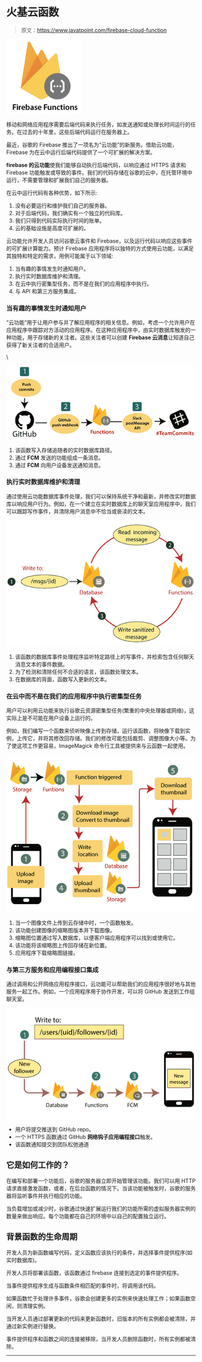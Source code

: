 # 火基云函数

> 原文：<https://www.javatpoint.com/firebase-cloud-function>

![Firebase Cloud Function](img/3c08175ff3efd3f0bf5ac584f2d57a9d.png)

移动和网络应用程序需要后端代码来执行任务，如发送通知或处理长时间运行的任务。在过去的十年里，这些后端代码运行在服务器上。

最近，谷歌的 Firebase 推出了一项名为“云功能”的新服务。借助云功能，Firebase 为在云中运行后端代码提供了一个可扩展的解决方案。

**firebase 的云功能**使我们能够自动执行后端代码，以响应通过 HTTPS 请求和 Firebase 功能触发或导致的事件。我们的代码存储在谷歌的云中，在托管环境中运行，不需要管理和扩展我们自己的服务器。

在云中运行代码有各种优势，如下所示:

1.  没有必要运行和维护我们自己的服务器。
2.  对于后端代码，我们确实有一个独立的代码库。
3.  我们只得到代码实际执行时间的账单。
4.  云的基础设施是高度可扩展的。

云功能允许开发人员访问谷歌云事件和 Firebase，以及运行代码以响应这些事件的可扩展计算能力。预计 Firebase 应用程序将以独特的方式使用云功能，以满足其独特和特定的需求，用例可能属于以下领域:

1.  当有趣的事情发生时通知用户。
2.  执行实时数据库维护和清理。
3.  在云中执行密集型任务，而不是在我们的应用程序中执行。
4.  与 API 和第三方服务集成。

### 当有趣的事情发生时通知用户

“云功能”用于让用户参与并了解应用程序的相关信息。例如，考虑一个允许用户在应用程序中跟踪对方活动的应用程序。在这种应用程序中，由实时数据库触发的一种功能，用于存储新的关注者。这些关注者可以创建 **Firebase 云消息**让知道自己获得了新关注者的合适用户。

\

![Firebase Cloud Function](img/9f0118fc1c9b0f2d3937b9559bc250b6.png)

1.  该函数写入存储追随者的实时数据库路径。
2.  通过 **FCM** 发送的功能组成一条消息。
3.  通过 **FCM** 向用户设备发送通知消息。

### 执行实时数据库维护和清理

通过使用云功能数据库事件处理，我们可以保持系统干净和最新，并修改实时数据库以响应用户行为。例如，在一个建立在实时数据库上的聊天室应用程序中，我们可以跟踪写作事件，并清除用户消息中不恰当或亵渎的文本。

![Firebase Cloud Function](img/2c3c538f515b023d335187adbcb37a57.png)

1.  该函数的数据库事件处理程序监听特定路径上的写事件，并检索包含任何聊天消息文本的事件数据。
2.  为了检测和清除任何不合适的语言，该函数处理文本。
3.  在数据库的背面，函数写入更新的文本。

### 在云中而不是在我们的应用程序中执行密集型任务

用户可以利用云功能来执行谷歌云资源密集型任务(繁重的中央处理器或网络)，这实际上是不可能在用户设备上运行的。

例如，我们编写一个函数来侦听映像上传到存储，运行该函数，将映像下载到实例，上传它，并将其修改回存储。我们的修改可能包括裁剪、调整图像大小等。为了使这项工作更容易，ImageMagick 命令行工具被提供来与云函数一起使用。

![Firebase Cloud Function](img/29589b71acaf6775a63be98c036705fe.png)

1.  当一个图像文件上传到云存储中时，一个函数触发。
2.  该功能创建图像的缩略图版本并下载图像。
3.  缩略图位置通过写入数据库，以便客户端应用程序可以找到或使用它。
4.  该功能将该缩略图上传回存储在新位置。
5.  应用程序下载缩略图链接。

### 与第三方服务和应用编程接口集成

通过调用和公开网络应用程序接口，云功能可以帮助我们的应用程序很好地与其他服务一起工作。例如，一个应用程序用于协作开发，可以将 GitHub 发送到工作组聊天室。

![Firebase Cloud Function](img/03e952afedb61ee9920bb338894379d1.png)

*   用户将提交推送到 GitHub repo。
*   一个 HTTPS 函数通过 GitHub **网络钩子应用编程接口**触发。
*   该函数通知提交到团队松弛通道

## 它是如何工作的？

在编写和部署一个功能后，谷歌的服务器立即开始管理该功能。我们可以用 HTTP 请求直接激发函数，或者，在后台函数的情况下。当该功能被触发时，谷歌的服务器将监听事件并执行相应的功能。

当负载增加或减少时，谷歌通过快速扩展运行我们的功能所需的虚拟服务器实例的数量来做出响应。每个功能都在自己的环境中以自己的配置独立运行。

## 背景函数的生命周期

开发人员为新函数编写代码，定义函数应该执行的条件，并选择事件提供程序(如实时数据库)。

开发人员将部署该函数，该函数通过 firebase 连接到选定的事件提供程序。

当事件提供程序生成与函数条件相匹配的事件时，将调用该代码。

如果函数忙于处理许多事件，谷歌会创建更多的实例来快速处理工作；如果函数空闲，则清理实例。

当开发人员通过部署更新的代码来更新函数时，旧版本的所有实例都会被清除，并通过新实例进行替换。

事件提供程序和函数之间的连接被移除，当开发人员删除函数时，所有实例都被清除。

* * *